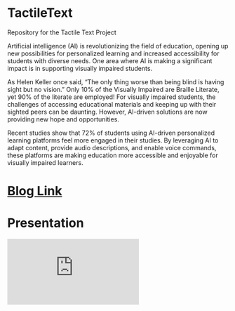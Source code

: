 # TactileText
Repository for the Tactile Text Project

Artificial intelligence (AI) is revolutionizing the field of education, opening up new possibilities for personalized learning and increased accessibility for students with diverse needs. One area where AI is making a significant impact is in supporting visually impaired students.


As Helen Keller once said, “The only thing worse than being blind is having sight but no vision.” Only 10% of the Visually Impaired are Braille Literate, yet 90% of the literate are employed! For visually impaired students, the challenges of accessing educational materials and keeping up with their sighted peers can be daunting. However, AI-driven solutions are now providing new hope and opportunities.


Recent studies show that 72% of students using AI-driven personalized learning platforms feel more engaged in their studies. By leveraging AI to adapt content, provide audio descriptions, and enable voice commands, these platforms are making education more accessible and enjoyable for visually impaired learners.

# [Blog Link](https://medium.com/@vishwakumaresh/tactiletext-a-solution-for-the-visually-impaired-to-access-the-internet-17a123fcb8a0)

# Presentation
![Presentation](https://github.com/Vishwa-docs/TactileText/blob/main/TactileText%20Presentation.pdf)
